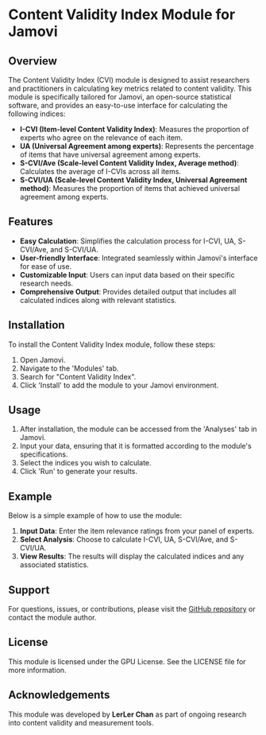 # Content Validity Index Module for Jamovi

## Overview

The Content Validity Index (CVI) module is designed to assist researchers and practitioners in calculating key metrics related to content validity. This module is specifically tailored for Jamovi, an open-source statistical software, and provides an easy-to-use interface for calculating the following indices:

- **I-CVI (Item-level Content Validity Index)**: Measures the proportion of experts who agree on the relevance of each item.
- **UA (Universal Agreement among experts)**: Represents the percentage of items that have universal agreement among experts.
- **S-CVI/Ave (Scale-level Content Validity Index, Average method)**: Calculates the average of I-CVIs across all items.
- **S-CVI/UA (Scale-level Content Validity Index, Universal Agreement method)**: Measures the proportion of items that achieved universal agreement among experts.

## Features

- **Easy Calculation**: Simplifies the calculation process for I-CVI, UA, S-CVI/Ave, and S-CVI/UA.
- **User-friendly Interface**: Integrated seamlessly within Jamovi's interface for ease of use.
- **Customizable Input**: Users can input data based on their specific research needs.
- **Comprehensive Output**: Provides detailed output that includes all calculated indices along with relevant statistics.

## Installation

To install the Content Validity Index module, follow these steps:

1. Open Jamovi.
2. Navigate to the 'Modules' tab.
3. Search for "Content Validity Index".
4. Click 'Install' to add the module to your Jamovi environment.

## Usage

1. After installation, the module can be accessed from the 'Analyses' tab in Jamovi.
2. Input your data, ensuring that it is formatted according to the module's specifications.
3. Select the indices you wish to calculate.
4. Click 'Run' to generate your results.

## Example

Below is a simple example of how to use the module:

1. **Input Data**: Enter the item relevance ratings from your panel of experts.
2. **Select Analysis**: Choose to calculate I-CVI, UA, S-CVI/Ave, and S-CVI/UA.
3. **View Results**: The results will display the calculated indices and any associated statistics.

## Support

For questions, issues, or contributions, please visit the [GitHub repository](https://github.com/lerlerchan/cmiJmv) or contact the module author.

## License

This module is licensed under the GPU License. See the LICENSE file for more information.

## Acknowledgements

This module was developed by **LerLer Chan** as part of ongoing research into content validity and measurement tools.
